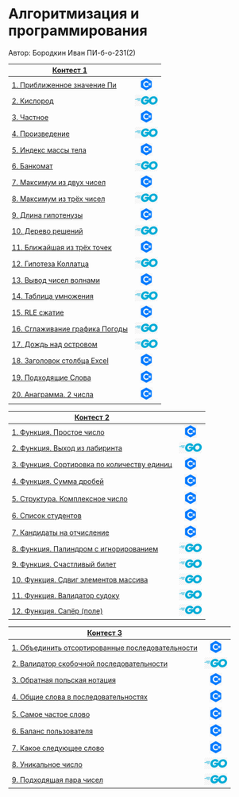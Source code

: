 # Алгоритмизация и программирования

Автор: Бородкин Иван ПИ-б-о-231(2)

|[Контест 1](https://contest.yandex.ru/contest/52142/problems/) |  |
| --- | :-: |
| [1. Приближенное значение Пи](./contest_1/1/main.cpp) | ![](./img/cpp.png) |
| [2. Кислород](./contest_1/2/main.go) |  ![](./img/go.png) |
| [3. Частное](./contest_1/3/main.cpp) | ![](./img/cpp.png) |
| [4. Произведение](./contest_1/4/main.go) | ![](./img/go.png) |
| [5. Индекс массы тела](./contest_1/5/main.cpp) | ![](./img/cpp.png) |
| [6. Банкомат](./contest_1/6/main.go) | ![](./img/go.png) |
| [7. Максимум из двух чисел](./contest_1/7/main.cpp) | ![](./img/cpp.png) |
| [8. Максимум из трёх чисел](./contest_1/8/main.go) | ![](./img/go.png) |
| [9. Длина гипотенузы](./contest_1/9/main.cpp) | ![](./img/cpp.png) |
| [10. Дерево решений](./contest_1/10/main.go) | ![](./img/go.png) |
| [11. Ближайшая из трёх точек](./contest_1/11/main.cpp) | ![](./img/cpp.png) |
| [12. Гипотеза Коллатца](./contest_1/12/main.go) | ![](./img/go.png) |
| [13. Вывод чисел волнами](./contest_1/13/main.cpp) | ![](./img/cpp.png) |
| [14. Таблица умножения](./contest_1/14/main.go) | ![](./img/go.png) |
| [15. RLE сжатие](./contest_1/15/main.cpp) | ![](./img/cpp.png) |
| [16. Сглаживание графика Погоды](./contest_1/16/main.go) | ![](./img/go.png) |
| [17. Дождь над островом](./contest_1/17/main.go) | ![](./img/go.png) |
| [18. Заголовок столбца Excel](./contest_1/18/main.cpp) | ![](./img/cpp.png) |
| [19. Подходящие Слова](./contest_1/19/main.cpp) | ![](./img/cpp.png) |
| [20. Анаграмма. 2 числа](./contest_1/20/main.cpp) | ![](./img/cpp.png) |

|[Контест 2](https://contest.yandex.ru/contest/52676/problems/) |  |
| --- | :-: |
| [1. Функция. Простое число](./contest_2/1/main.cpp) | ![](./img/cpp.png) |
| [2. Функция. Выход из лабиринта](./contest_2/2/main.go) |  ![](./img/go.png) |
| [3. Функция. Сортировка по количеству единиц](./contest_2/3/main.cpp) | ![](./img/cpp.png) |
| [4. Функция. Сумма дробей](./contest_2/4/main.cpp) | ![](./img/cpp.png) |
| [5. Структура. Комплексное число](./contest_2/5/main.cpp) | ![](./img/cpp.png) |
| [6. Список студентов](./contest_2/6/main.cpp) | ![](./img/cpp.png) |
| [7. Кандидаты на отчисление](./contest_2/7/main.cpp) | ![](./img/cpp.png) |
| [8. Функция. Палиндром с игнорированием](./contest_2/8/main.go) | ![](./img/go.png) |
| [9. Функция. Счастливый билет](./contest_2/9/main.go) | ![](./img/go.png) |
| [10. Функция. Сдвиг элементов массива](./contest_2/10/main.go) | ![](./img/go.png) |
| [11. Функция. Валидатор судоку](./contest_2/11/main.go) | ![](./img/go.png) |
| [12. Функция. Сапёр (поле)](./contest_2/12/main.go) | ![](./img/go.png) |

|[Контест 3](https://contest.yandex.ru/contest/53504/problems/) |  |
| --- | :-: |
| [1. Объединить отсортированные последовательности](./contest_3/1/main.cpp) | ![](./img/cpp.png) |
| [2. Валидатор скобочной последовательности](./contest_3/2/main.go) |  ![](./img/go.png) |
| [3. Обратная польская нотация](./contest_3/3/main.cpp) | ![](./img/cpp.png) |
| [4. Общие слова в последовательностях](./contest_3/4/main.cpp) | ![](./img/cpp.png) |
| [5. Самое частое слово](./contest_3/5/main.cpp) | ![](./img/cpp.png) |
| [6. Баланс пользователя](./contest_3/6/main.cpp) | ![](./img/cpp.png) |
| [7. Какое следующее слово](./contest_3/7/main.cpp) | ![](./img/cpp.png) |
| [8. Уникальное число](./contest_3/8/main.go) | ![](./img/go.png) |
| [9. Подходящая пара чисел](./contest_3/9/main.go) | ![](./img/go.png) |